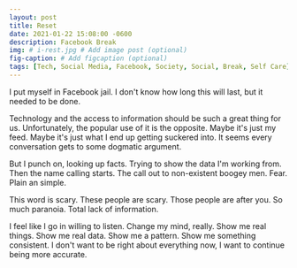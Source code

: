 ```yaml
---
layout: post
title: Reset
date: 2021-01-22 15:08:00 -0600
description: Facebook Break
img: # i-rest.jpg # Add image post (optional)
fig-caption: # Add figcaption (optional)
tags: [Tech, Social Media, Facebook, Society, Social, Break, Self Care]
---
```

I put myself in Facebook jail. I don't know how long this will last, but it needed to be done.

Technology and the access to information should be such a great thing for us. Unfortunately, the popular use of it is the opposite. Maybe it's just my feed. Maybe it's just what I end up getting suckered into. It seems every conversation gets to some dogmatic argument.

But I punch on, looking up facts. Trying to show the data I'm working from. Then the name calling starts. The call out to non-existent boogey men. Fear. Plain an simple.

This word is scary. These people are scary. Those people are after you. So much paranoia. Total lack of information.

I feel like I go in willing to listen. Change my mind, really. Show me real things. Show me real data. Show me a pattern. Show me something consistent. I don't want to be right about everything now, I want to continue being more accurate.